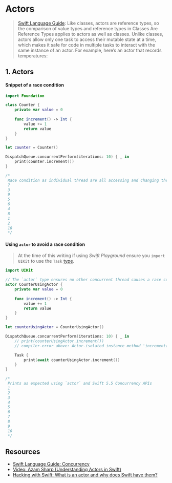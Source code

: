 # Actors

> [Swift Language Guide](https://docs.swift.org/swift-book/LanguageGuide/Concurrency.html): Like classes, actors are reference types, so the comparison of value types and reference types in Classes Are Reference Types applies to actors as well as classes. Unlike classes, actors allow only one task to access their mutable state at a time, which makes it safe for code in multiple tasks to interact with the same instance of an actor. For example, here’s an actor that records temperatures:

## 1. Actors

#### Snippet of a race condition 

```swift
import Foundation 

class Counter {
    private var value = 0
    
    func increment() -> Int {
        value += 1
        return value
    }
}

let counter = Counter()

DispatchQueue.concurrentPerform(iterations: 10) { _ in
    print(counter.increment())
}

/*
 Race condition as individual thread are all accessing and changing the values concurrently
 7
 3
 9
 5
 6
 4
 8
 1
 2
 10
 */

```

#### Using `actor` to avoid a race condition 

> At the time of this writing if using _Swift Playground_ ensure you `import UIKit` to use the `Task` [type](https://developer.apple.com/documentation/swift/task).

```swift 
import UIKit

// The `actor` type ensures no other concurrent thread causes a race condition on the `actor` type
actor CounterUsingActor {
    private var value = 0
    
    func increment() -> Int {
        value += 1
        return value
    }
}

let counterUsingActor = CounterUsingActor()

DispatchQueue.concurrentPerform(iterations: 10) { _ in
    // print(counterUsingActor.increment())
    // compiler-error above: Actor-isolated instance method 'increment()' can not be referenced from a non-isolated context

    Task {
        print(await counterUsingActor.increment())
    }
}

/*
 Prints as expected using `actor` and Swift 5.5 Concurrency APIs
 1
 2
 3
 4
 5
 6
 7
 8
 9
 10
 */

```

## Resources 

* [Swift Language Guide: Concurrency](https://docs.swift.org/swift-book/LanguageGuide/Concurrency.html)
* [Video: Azam Sharp (Understanding Actors in Swift)](https://www.youtube.com/watch?v=I8y1fg1P-nI)
* [Hacking with Swift: What is an actor and why does Swift have them?
](https://www.hackingwithswift.com/quick-start/concurrency/what-is-an-actor-and-why-does-swift-have-them)
